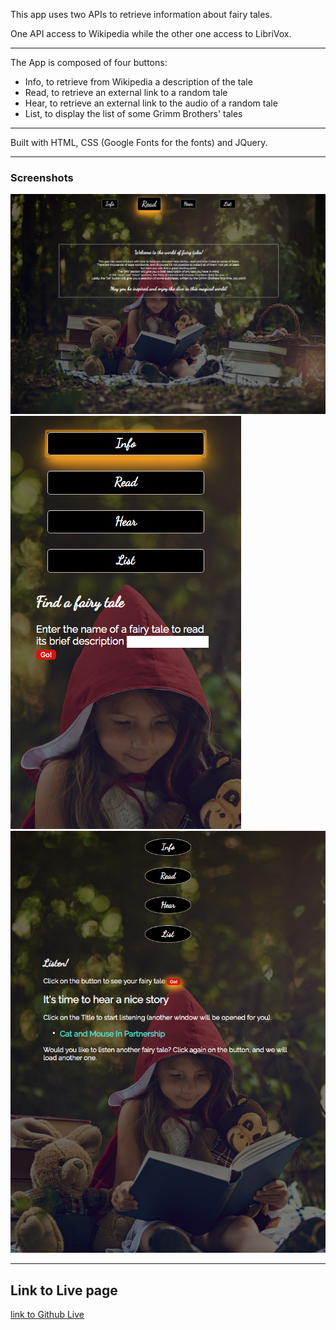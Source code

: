 This app uses two APIs to retrieve information about fairy tales. 

One API access to Wikipedia while the other one access to LibriVox.

***

The App is composed of four buttons: 
- Info, to retrieve from Wikipedia a description of the tale
- Read, to retrieve an external link to a random tale
- Hear, to retrieve an external link to the audio of a random tale 
- List, to display the list of some Grimm Brothers' tales 

***

Built with HTML, CSS (Google Fonts for the fonts) and JQuery.

***

### Screenshots 
![Landing page viewed in a computer](Opening.Computer.png)
![Info feature viewed in an iPhone](Info.iPhone.png)
![Hear feature viewed in an iPad](Listen.iPad.png)

***

## Link to Live page
[link to Github Live](https://fedecolap.github.io/fairyAPPbackbone/)


